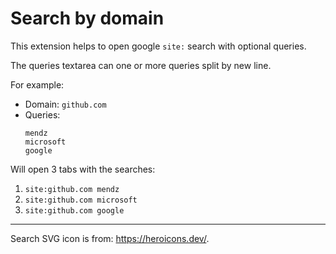 # Search by domain

This extension helps to open google `site:` search with optional queries.

The queries textarea can one or more queries split by new line.

For example:

- Domain: `github.com`
- Queries: 
    ```
    mendz
    microsoft
    google
    ```

Will open 3 tabs with the searches:
1. `site:github.com mendz`
2. `site:github.com microsoft`
3. `site:github.com google`

---

Search SVG icon is from: https://heroicons.dev/.